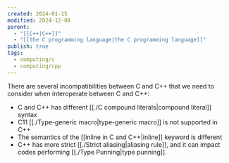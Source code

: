 ```yaml
---
created: 2024-01-15
modified: 2024-12-08
parent:
  - "[[C++|C++]]"
  - "[[the C programming language|the C programming language]]"
publish: true
tags:
  - computing/c
  - computing/cpp
---
```

  There are several incompatibilities between C and C++ that we need to consider when interoperate between C and C++:
  - C and C++ has different [[./C compound literals|compound literal]] syntax
  - C11 [[./Type-generic macro|type-generic macro]] is not supported in C++
  - The semantics of the [[inline in C and C++|inline]] keyword is different
  - C++ has more strict [[./Strict aliasing|aliasing rule]], and it can impact codes performing [[./Type Punning|type punning]].